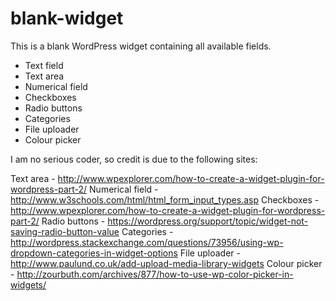 # blank-widget

This is a blank WordPress widget containing all available fields.

- Text field
- Text area
- Numerical field
- Checkboxes
- Radio buttons
- Categories
- File uploader
- Colour picker

I am no serious coder, so credit is due to the following sites:

Text area - http://www.wpexplorer.com/how-to-create-a-widget-plugin-for-wordpress-part-2/
Numerical field - http://www.w3schools.com/html/html_form_input_types.asp
Checkboxes - http://www.wpexplorer.com/how-to-create-a-widget-plugin-for-wordpress-part-2/
Radio buttons - https://wordpress.org/support/topic/widget-not-saving-radio-button-value
Categories - http://wordpress.stackexchange.com/questions/73956/using-wp-dropdown-categories-in-widget-options
File uploader - http://www.paulund.co.uk/add-upload-media-library-widgets
Colour picker - http://zourbuth.com/archives/877/how-to-use-wp-color-picker-in-widgets/

